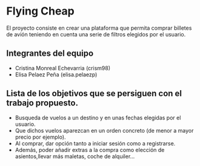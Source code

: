 # Flying Cheap

El proyecto consiste en crear una plataforma que permita comprar billetes de avión teniendo en cuenta una serie de filtros elegidos por el usuario.

## Integrantes del equipo

* Cristina Monreal Echevarria (crism98)
* Elisa Pelaez Peña (elisa.pelaezp)

## Lista de los objetivos que se persiguen con el trabajo propuesto.
* Busqueda de vuelos a un destino y en unas fechas elegidas por el usuario. 
* Que dichos vuelos aparezcan en un orden concreto (de menor a mayor precio por ejemplo).
* Al comprar, dar opción tanto a iniciar sesión como a registrarse.
* Además, poder añadir extras a la compra como elección de asientos,llevar más maletas, coche de alquiler...

